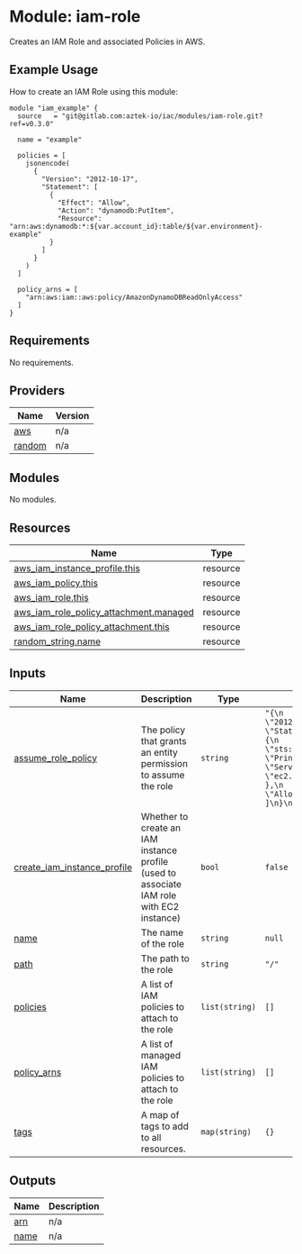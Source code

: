 # Module: iam-role

Creates an IAM Role and associated Policies in AWS.

## Example Usage

How to create an IAM Role using this module:

```hcl
module "iam_example" {
  source   = "git@gitlab.com:aztek-io/iac/modules/iam-role.git?ref=v0.3.0"

  name = "example"

  policies = [
    jsonencode(
      {
        "Version": "2012-10-17",
        "Statement": [
          {
            "Effect": "Allow",
            "Action": "dynamodb:PutItem",
            "Resource": "arn:aws:dynamodb:*:${var.account_id}:table/${var.environment}-example"
          }
        ]
      }
    )
  ]

  policy_arns = [
    "arn:aws:iam::aws:policy/AmazonDynamoDBReadOnlyAccess"
  ]
}
```

<!-- BEGIN_TF_DOCS -->
## Requirements

No requirements.

## Providers

| Name | Version |
|------|---------|
| <a name="provider_aws"></a> [aws](#provider\_aws) | n/a |
| <a name="provider_random"></a> [random](#provider\_random) | n/a |

## Modules

No modules.

## Resources

| Name | Type |
|------|------|
| [aws_iam_instance_profile.this](https://registry.terraform.io/providers/hashicorp/aws/latest/docs/resources/iam_instance_profile) | resource |
| [aws_iam_policy.this](https://registry.terraform.io/providers/hashicorp/aws/latest/docs/resources/iam_policy) | resource |
| [aws_iam_role.this](https://registry.terraform.io/providers/hashicorp/aws/latest/docs/resources/iam_role) | resource |
| [aws_iam_role_policy_attachment.managed](https://registry.terraform.io/providers/hashicorp/aws/latest/docs/resources/iam_role_policy_attachment) | resource |
| [aws_iam_role_policy_attachment.this](https://registry.terraform.io/providers/hashicorp/aws/latest/docs/resources/iam_role_policy_attachment) | resource |
| [random_string.name](https://registry.terraform.io/providers/hashicorp/random/latest/docs/resources/string) | resource |

## Inputs

| Name | Description | Type | Default | Required |
|------|-------------|------|---------|:--------:|
| <a name="input_assume_role_policy"></a> [assume\_role\_policy](#input\_assume\_role\_policy) | The policy that grants an entity permission to assume the role | `string` | `"{\n  \"Version\": \"2012-10-17\",\n  \"Statement\": [\n    {\n      \"Action\": \"sts:AssumeRole\",\n      \"Principal\": {\n        \"Service\": \"ec2.amazonaws.com\"\n      },\n      \"Effect\": \"Allow\"\n    }\n  ]\n}\n"` | no |
| <a name="input_create_iam_instance_profile"></a> [create\_iam\_instance\_profile](#input\_create\_iam\_instance\_profile) | Whether to create an IAM instance profile (used to associate IAM role with EC2 instance) | `bool` | `false` | no |
| <a name="input_name"></a> [name](#input\_name) | The name of the role | `string` | `null` | no |
| <a name="input_path"></a> [path](#input\_path) | The path to the role | `string` | `"/"` | no |
| <a name="input_policies"></a> [policies](#input\_policies) | A list of IAM policies to attach to the role | `list(string)` | `[]` | no |
| <a name="input_policy_arns"></a> [policy\_arns](#input\_policy\_arns) | A list of managed IAM policies to attach to the role | `list(string)` | `[]` | no |
| <a name="input_tags"></a> [tags](#input\_tags) | A map of tags to add to all resources. | `map(string)` | `{}` | no |

## Outputs

| Name | Description |
|------|-------------|
| <a name="output_arn"></a> [arn](#output\_arn) | n/a |
| <a name="output_name"></a> [name](#output\_name) | n/a |
<!-- END_TF_DOCS -->

